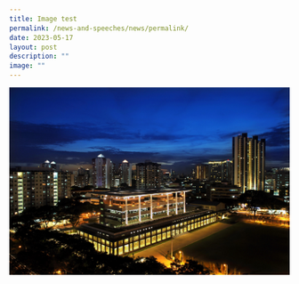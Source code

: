 ```yaml
---
title: Image test
permalink: /news-and-speeches/news/permalink/
date: 2023-05-17
layout: post
description: ""
image: ""
---
```

![](/images/About%20Us/Our%20History/PAHQ%20Night.jpg)